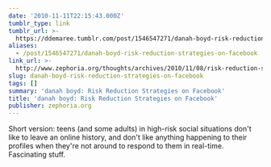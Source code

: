 ```yaml
---
date: '2010-11-11T22:15:43.000Z'
tumblr_type: link
tumblr_url: >-
  https://ddemaree.tumblr.com/post/1546547271/danah-boyd-risk-reduction-strategies-on-facebook
aliases:
  - /post/1546547271/danah-boyd-risk-reduction-strategies-on-facebook
link_url: >-
  http://www.zephoria.org/thoughts/archives/2010/11/08/risk-reduction-strategies-on-facebook.html
slug: danah-boyd-risk-reduction-strategies-on-facebook
tags: []
summary: 'danah boyd: Risk Reduction Strategies on Facebook'
title: 'danah boyd: Risk Reduction Strategies on Facebook'
publisher: zephoria.org
---
```


Short version: teens (and some adults) in high-risk social situations don't like to leave an online history, and don't like anything happening to their profiles when they're not around to respond to them in real-time. Fascinating stuff.